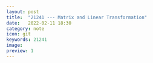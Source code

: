 ```yaml
---
layout: post
title:  "21241 --- Matrix and Linear Transformation"
date:   2022-02-11 18:30
category: note
icon: git
keywords: 21241
image: 
preview: 1
---
```

<object data="https://yifansu1301.github.io/assets/pdf/21241.pdf" width="1000" height="1000" type="application/pdf"></object>